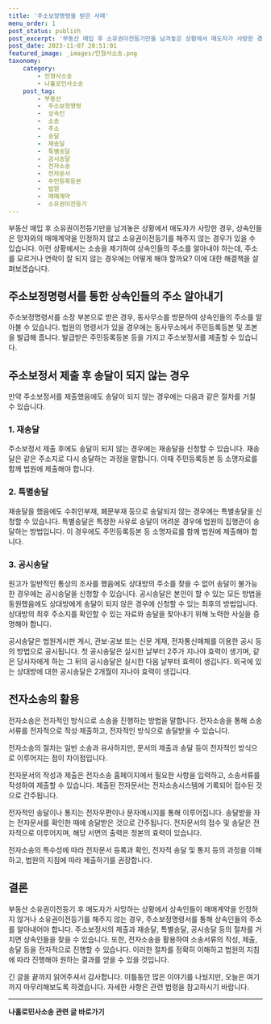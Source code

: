 ```yaml
---
title: '주소보정명령을 받은 사례'
menu_order: 1
post_status: publish
post_excerpt: '부동산 매입 후 소유권이전등기만을 남겨놓은 상황에서 매도자가 사망한 경우, 상속인들은 망자와의 매매계약을 인정하지 않고 소유권이전등기를 해주지 않는 경우가 있을 수 있습니다. 이런 상황에서는 소송을 제기하여 상속인들의 주소를 알아내야 하는데, 주소를 모르거나 연락이 잘 되지 않는 경우에는 어떻게 해야 할까요  이에 대한 해결책을 살펴보겠습니다.'
post_date: 2023-11-07 20:51:01
featured_image: _images/민형사소송.png
taxonomy:
    category:
        - 민형사소송
        - 나홀로민사소송
    post_tag:
        - 부동산
        -  주소보정명령
        -  상속인
        -  소송
        -  주소
        -  송달
        -  재송달
        -  특별송달
        -  공시송달
        -  전자소송
        -  전자문서
        -  주민등록등본
        -  법원
        -  매매계약
        -  소유권이전등기
---
```



부동산 매입 후 소유권이전등기만을 남겨놓은 상황에서 매도자가 사망한 경우, 상속인들은 망자와의 매매계약을 인정하지 않고 소유권이전등기를 해주지 않는 경우가 있을 수 있습니다. 이런 상황에서는 소송을 제기하여 상속인들의 주소를 알아내야 하는데, 주소를 모르거나 연락이 잘 되지 않는 경우에는 어떻게 해야 할까요? 이에 대한 해결책을 살펴보겠습니다.

## 주소보정명령서를 통한 상속인들의 주소 알아내기

주소보정명령서를 소장 부본으로 받은 경우, 동사무소를 방문하여 상속인들의 주소를 알아볼 수 있습니다. 법원의 명령서가 있을 경우에는 동사무소에서 주민등록등본 및 초본을 발급해 줍니다. 발급받은 주민등록등본 등을 가지고 주소보정서를 제출할 수 있습니다.

## 주소보정서 제출 후 송달이 되지 않는 경우

만약 주소보정서를 제출했음에도 송달이 되지 않는 경우에는 다음과 같은 절차를 거칠 수 있습니다.

### 1. 재송달

주소보정서 제출 후에도 송달이 되지 않는 경우에는 재송달을 신청할 수 있습니다. 재송달은 같은 주소지로 다시 송달하는 과정을 말합니다. 이때 주민등록등본 등 소명자료를 함께 법원에 제출해야 합니다.

### 2. 특별송달

재송달을 했음에도 수취인부재, 폐문부재 등으로 송달되지 않는 경우에는 특별송달을 신청할 수 있습니다. 특별송달은 특정한 사유로 송달이 어려운 경우에 법원의 집행관이 송달하는 방법입니다. 이 경우에도 주민등록등본 등 소명자료를 함께 법원에 제출해야 합니다.

### 3. 공시송달

원고가 일반적인 통상의 조사를 했음에도 상대방의 주소를 찾을 수 없어 송달이 불가능한 경우에는 공시송달을 신청할 수 있습니다. 공시송달은 본인이 할 수 있는 모든 방법을 동원했음에도 상대방에게 송달이 되지 않은 경우에 신청할 수 있는 최후의 방법입니다. 상대방의 최후 주소지를 확인할 수 있는 자료와 송달을 찾아내기 위해 노력한 사실을 증명해야 합니다.

공시송달은 법원게시판 게시, 관보·공보 또는 신문 게재, 전자통신매체를 이용한 공시 등의 방법으로 공시됩니다. 첫 공시송달은 실시한 날부터 2주가 지나야 효력이 생기며, 같은 당사자에게 하는 그 뒤의 공시송달은 실시한 다음 날부터 효력이 생깁니다. 외국에 있는 상대방에 대한 공시송달은 2개월이 지나야 효력이 생깁니다.

## 전자소송의 활용

전자소송은 전자적인 방식으로 소송을 진행하는 방법을 말합니다. 전자소송을 통해 소송서류를 전자적으로 작성·제출하고, 전자적인 방식으로 송달받을 수 있습니다.

전자소송의 절차는 일반 소송과 유사하지만, 문서의 제출과 송달 등이 전자적인 방식으로 이루어지는 점이 차이점입니다.

전자문서의 작성과 제출은 전자소송 홈페이지에서 필요한 사항을 입력하고, 소송서류를 작성하여 제출할 수 있습니다. 제출된 전자문서는 전자소송시스템에 기록되어 접수된 것으로 간주됩니다.

전자적인 송달이나 통지는 전자우편이나 문자메시지를 통해 이루어집니다. 송달받을 자는 전자문서를 확인한 때에 송달받은 것으로 간주됩니다. 전자문서의 접수 및 송달은 전자적으로 이루어지며, 해당 서면의 출력은 정본의 효력이 있습니다.

전자소송의 특수성에 따라 전자문서 등록과 확인, 전자적 송달 및 통지 등의 과정을 이해하고, 법원의 지침에 따라 제출하기를 권장합니다.

## 결론

부동산 소유권이전등기 후 매도자가 사망하는 상황에서 상속인들이 매매계약을 인정하지 않거나 소유권이전등기를 해주지 않는 경우, 주소보정명령서를 통해 상속인들의 주소를 알아내어야 합니다. 주소보정서의 제출과 재송달, 특별송달, 공시송달 등의 절차를 거치면 상속인들을 찾을 수 있습니다. 또한, 전자소송을 활용하여 소송서류의 작성, 제출, 송달 등을 전자적으로 진행할 수 있습니다. 이러한 절차를 정확히 이해하고 법원의 지침에 따라 진행해야 원하는 결과를 얻을 수 있을 것입니다.

긴 글을 끝까지 읽어주셔서 감사합니다. 이틀동안 많은 이야기를 나눴지만, 오늘은 여기까지 마무리해보도록 하겠습니다. 자세한 사항은 관련 법령을 참고하시기 바랍니다.
<!-- wp:separator -->
<hr class="wp-block-separator has-alpha-channel-opacity"/>
<!-- /wp:separator -->

<!-- wp:group {"backgroundColor":"base","layout":{"type":"constrained"}} -->
<div class="wp-block-group has-base-background-color has-background"><!-- wp:paragraph {"align":"center","fontSize":"medium"} -->
<p class="has-text-align-center has-large-font-size"><strong>나홀로민사소송 관련 글 바로가기</strong></p>
<!-- /wp:paragraph -->


<!-- wp:latest-posts
{"categories":[{"id":14767,"count":19,"description":"","link":"https://uknowlaw.com/category/%eb%82%98%ed%99%80%eb%a1%9c%eb%af%bc%ec%82%ac%ec%86%8c%ec%86%a1/","name":"나홀로민사소송","slug":"나홀로민사소송","taxonomy":"category","parent":0,"meta":[],"_links":{"self":[{"href":"https://uknowlaw.com/wp-json/wp/v2/categories/14767"}],"collection":[{"href":"https://uknowlaw.com/wp-json/wp/v2/categories"}],"about":[{"href":"https://uknowlaw.com/wp-json/wp/v2/taxonomies/category"}],"wp:post_type":[{"href":"https://uknowlaw.com/wp-json/wp/v2/posts?categories=14767"}],"curies":[{"name":"wp","href":"https://api.w.org/{rel}","templated":true}]}}],"postsToShow":100,"excerptLength":28,"postLayout":"grid","columns":2,"featuredImageAlign":"left","featuredImageSizeSlug":"large","fontSize":"small"} /--></div>
<!-- /wp:group -->